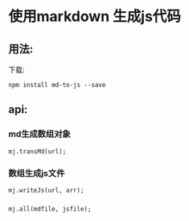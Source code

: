 # 使用markdown 生成js代码

## 用法:

下载:
````
npm install md-to-js --save
````

## api:

### md生成数组对象
````
mj.transMd(url);
````

### 数组生成js文件
````
mj.writeJs(url, arr);
````

###
````
mj.all(mdfile, jsfile);
````